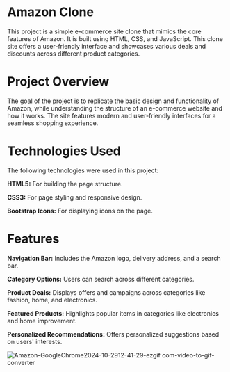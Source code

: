# Amazon Clone

This project is a simple e-commerce site clone that mimics the core features of Amazon. It is built using HTML, CSS, and JavaScript. This clone site offers a user-friendly interface and showcases various deals and discounts across different product categories.

# Project Overview
The goal of the project is to replicate the basic design and functionality of Amazon, while understanding the structure of an e-commerce website and how it works. The site features modern and user-friendly interfaces for a seamless shopping experience.

# Technologies Used

The following technologies were used in this project:

**HTML5:** For building the page structure.

**CSS3:** For page styling and responsive design.

**Bootstrap Icons:** For displaying icons on the page.

# Features

**Navigation Bar:** Includes the Amazon logo, delivery address, and a search bar.

**Category Options:** Users can search across different categories.

**Product Deals:** Displays offers and campaigns across categories like fashion, home, and electronics.

**Featured Products:** Highlights popular items in categories like electronics and home improvement.

**Personalized Recommendations:** Offers personalized suggestions based on users' interests.

![Amazon-GoogleChrome2024-10-2912-41-29-ezgif com-video-to-gif-converter](https://github.com/user-attachments/assets/daf5c633-3cfb-48d4-bb92-cfb46b2d3bcc)
